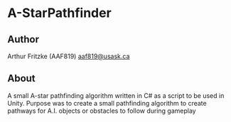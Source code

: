 # A-StarPathfinder

## Author
Arthur Fritzke (AAF819)
aaf819@usask.ca

## About
A small A-star pathfinding algorithm written in C# as a script to be used in Unity.
Purpose was to create a small pathfinding algorithm to create pathways for A.I. objects or obstacles to follow during gameplay

